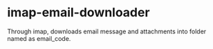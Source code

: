 # imap-email-downloader
Through imap, downloads email message and attachments into folder named as email_code.
